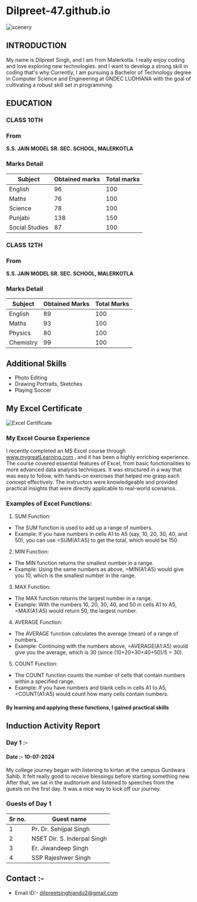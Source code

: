 # Dilpreet-47.github.io
![scenery](https://github.com/user-attachments/assets/9442272b-381b-4913-a305-8cfca87b9686)

## **INTRODUCTION** ##

My name is Dilpreet Singh, and I am from Malerkotla. I really enjoy coding and love exploring new technologies.  and I want to develop a strong skill in coding that's why Currently, I am pursuing a Bachelor of Technology degree in Computer Science and Engineering at GNDEC LUDHIANA with the goal of cultivating a robust skill set in programming.

## **EDUCATION** ##

### CLASS 10TH ###
### From ###
**S.S. JAIN MODEL SR. SEC. SCHOOL, MALERKOTLA**
### Marks Detail ###

| Subject | Obtained marks | Total marks |
| --- | --- | --- |
| English | 96 | 100 |
| Maths | 76 | 100 |
| Science | 78 | 100|
| Punjabi | 138 | 150|
|Social Studies| 87 |100|

### CLASS 12TH ###
### From ###
**S.S. JAIN MODEL SR. SEC. SCHOOL, MALERKOTLA**
### Marks Detail ###

| Subject | Obtained Marks | Total Marks |
|---|---|---|
| English | 89 | 100|
|Maths|93|100|
|Physics|80|100
|Chemistry|99|100|

## Additional Skills ##
- Photo Editing
- Drawing Portraits, Sketches
- Playing Soccer

## My Excel Certificate ##
![Excel Certificate](https://github.com/user-attachments/assets/56aea9b3-d3f1-4b30-8a1e-d1e0253cc34f)
### My Excel Course Experience
I recently completed an MS Excel course through www.mygreatLearning.com , and it has been a highly enriching experience. The course covered essential features of Excel, from basic functionalities to more advanced data analysis techniques. It was structured in a way that was easy to follow, with hands-on exercises that helped me grasp each concept effectively. The instructors were knowledgeable and provided practical insights that were directly applicable to real-world scenarios.
### Examples of Excel Functions:
1. SUM Function:
- The SUM function is used to add up a range of numbers.
- Example: If you have numbers in cells A1 to A5 (say, 10, 20, 30, 40, and 50), you can use =SUM(A1:A5) to get the total, which would be 150.
2. MIN Function:
- The MIN function returns the smallest number in a range.
- Example: Using the same numbers as above, =MIN(A1:A5) would give you 10, which is the smallest number in the range.
3. MAX Function:
- The MAX function returns the largest number in a range.
- Example: With the numbers 10, 20, 30, 40, and 50 in cells A1 to A5, =MAX(A1:A5) would return 50, the largest number.
4. AVERAGE Function:
- The AVERAGE function calculates the average (mean) of a range of numbers.
- Example: Continuing with the numbers above, =AVERAGE(A1:A5) would give you the average, which is 30 (since (10+20+30+40+50)/5 = 30).
5. COUNT Function:
- The COUNT function counts the number of cells that contain numbers within a specified range.
- Example: If you have numbers and blank cells in cells A1 to A5, =COUNT(A1:A5) would count how many cells contain numbers.
#### By learning and applying these functions, I gained practical skills


## Induction Activity Report

### Day 1 :-
#### Date :- 10-07-2024

My college journey began with listening to kirtan at the campus Gurdwara Sahib. It felt really good to receive blessings before starting something new. After that, we sat in the auditorium and listened to speeches from the guests on the first day. It was a nice way to kick off our journey.
### Guests of Day 1 
| **Sr no.** | **Guest name**              |
|------------|-----------------------------|
|      1     | Pr. Dr. Sehijpal Singh      |
|      2     | NSET Dir. S. Inderpal Singh |
|      3     | Er. Jiwandeep Singh         |
|      4     | SSP Rajeshwer Singh         |

## Contact :-
- Email ID:- dilpreetsinghjandu2@gmail.com  
